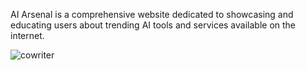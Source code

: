 AI Arsenal is a comprehensive website dedicated to showcasing and
educating users about trending AI tools and services available on the
internet.

![cowriter](https://github.com/ADITYA-SUNTANURE/AI-Arsenal-AI-toolkit-website/assets/145207865/8a6a1d35-eaf6-4d24-beec-dfa1db16fad5)
